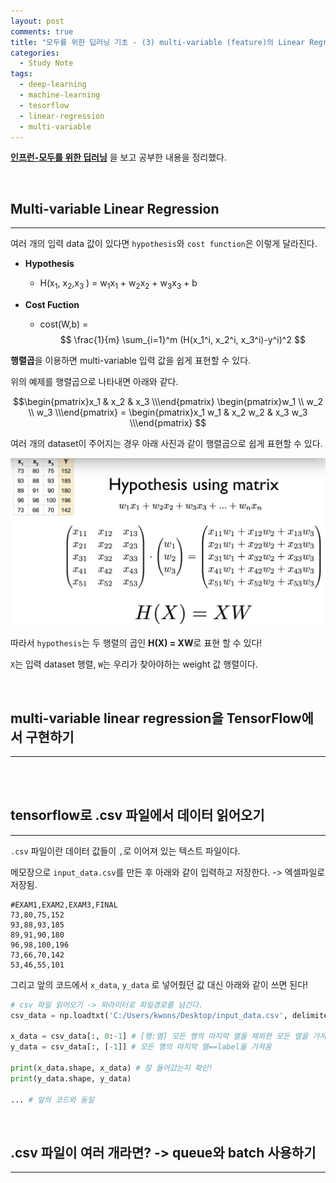 ```yaml
---
layout: post
comments: true
title: "모두를 위한 딥러닝 기초 - (3) multi-variable (feature)의 Linear Regression"
categories:
  - Study Note
tags:
  - deep-learning
  - machine-learning
  - tesorflow
  - linear-regression
  - multi-variable
---
```


 <a href="https://www.inflearn.com/course/%EA%B8%B0%EB%B3%B8%EC%A0%81%EC%9D%B8-%EB%A8%B8%EC%8B%A0%EB%9F%AC%EB%8B%9D-%EB%94%A5%EB%9F%AC%EB%8B%9D-%EA%B0%95%EC%A2%8C/" class="link">**인프런-모두를 위한 딥러닝**</a> 을 보고 공부한 내용을 정리했다.

<br>

## Multi-variable Linear Regression
---
여러 개의 입력 data 값이 있다면 `hypothesis`와 `cost function`은 이렇게 달라진다.

- **Hypothesis**
    - H(x<sub>1</sub>, x<sub>2</sub>,x<sub>3</sub> ) = w<sub>1</sub>x<sub>1</sub> +  w<sub>2</sub>x<sub>2</sub> +  w<sub>3</sub>x<sub>3</sub> + b

- **Cost Fuction**
    - cost(W,b) = $$ \frac{1}{m} \sum_{i=1}^m (H(x_1^i, x_2^i, x_3^i)-y^i)^2 $$


**행렬곱**을 이용하면 multi-variable 입력 값을 쉽게 표현할 수 있다.

위의 예제를 행렬곱으로 나타내면 아래와 같다.

$$\begin{pmatrix}x_1 & x_2 & x_3 \\\end{pmatrix} \begin{pmatrix}w_1 \\ w_2 \\ w_3 \\\end{pmatrix} = \begin{pmatrix}x_1 w_1 & x_2 w_2 & x_3 w_3 \\\end{pmatrix} $$


여러 개의 dataset이 주어지는 경우 아래 사진과 같이 행렬곱으로 쉽게 표현할 수 있다.

<img src="/assets/images/190310/matrix.JPG" title="출처 : 인프런_모두를 위한 딥러닝">

따라서 `hypothesis`는 두 행렬의 곱인 **H(X) = XW**로 표현 할 수 있다! 

`X`는 입력 dataset 행렬, `W`는 우리가 찾아야하는 weight 값 행렬이다. 

<br>

## multi-variable linear regression을 TensorFlow에서 구현하기
---

<script src="https://gist.github.com/kwonsye/47aa6ce5b87341dad3442b0bc561f322.js"></script>

<br>

<br>

## tensorflow로 .csv 파일에서 데이터 읽어오기
---
`.csv` 파일이란 데이터 값들이 `,`로 이어져 있는 텍스트 파일이다.

메모장으로 `input_data.csv`를 만든 후 아래와 같이 입력하고 저장한다. -> 엑셀파일로 저장됨.
```
#EXAM1,EXAM2,EXAM3,FINAL
73,80,75,152
93,88,93,185
89,91,90,180
96,98,100,196
73,66,70,142
53,46,55,101
```

그리고 앞의 코드에서 `x_data`, `y_data` 로 넣어줬던 값 대신 아래와 같이 쓰면 된다!

```python
# csv 파일 읽어오기 -> 파라미터로 파일경로를 넘긴다.
csv_data = np.loadtxt('C:/Users/kwons/Desktop/input_data.csv', delimiter=',' , dtype= np.float)

x_data = csv_data[:, 0:-1] # [행:열] 모든 행의 마지막 열을 제외한 모든 열을 가져옴
y_data = csv_data[:, [-1]] # 모든 행의 마지막 열==label을 가져옴

print(x_data.shape, x_data) # 잘 들어갔는지 확인!
print(y_data.shape, y_data)

... # 앞의 코드와 동일


```
<br>

## .csv 파일이 여러 개라면? -> queue와 batch 사용하기
---

<script src="https://gist.github.com/kwonsye/d73479ff3361c12e338dc78b112a693d.js"></script>

<br>

<br>